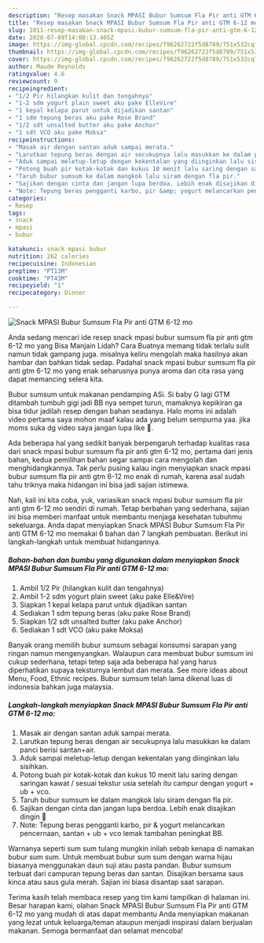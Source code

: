 ```yaml
---
description: "Resep masakan Snack MPASI Bubur Sumsum Fla Pir anti GTM 6-12 mo | Cara Buat Snack MPASI Bubur Sumsum Fla Pir anti GTM 6-12 mo Yang Enak dan Simpel"
title: "Resep masakan Snack MPASI Bubur Sumsum Fla Pir anti GTM 6-12 mo | Cara Buat Snack MPASI Bubur Sumsum Fla Pir anti GTM 6-12 mo Yang Enak dan Simpel"
slug: 1011-resep-masakan-snack-mpasi-bubur-sumsum-fla-pir-anti-gtm-6-12-mo-cara-buat-snack-mpasi-bubur-sumsum-fla-pir-anti-gtm-6-12-mo-yang-enak-dan-simpel
date: 2020-07-09T14:08:13.405Z
image: https://img-global.cpcdn.com/recipes/f96262722f5d8789/751x532cq70/snack-mpasi-bubur-sumsum-fla-pir-anti-gtm-6-12-mo-foto-resep-utama.jpg
thumbnail: https://img-global.cpcdn.com/recipes/f96262722f5d8789/751x532cq70/snack-mpasi-bubur-sumsum-fla-pir-anti-gtm-6-12-mo-foto-resep-utama.jpg
cover: https://img-global.cpcdn.com/recipes/f96262722f5d8789/751x532cq70/snack-mpasi-bubur-sumsum-fla-pir-anti-gtm-6-12-mo-foto-resep-utama.jpg
author: Maude Reynolds
ratingvalue: 4.6
reviewcount: 9
recipeingredient:
- "1/2 Pir hilangkan kulit dan tengahnya"
- "1-2 sdm yogurt plain sweet aku pake ElleVire"
- "1 kepal kelapa parut untuk dijadikan santan"
- "1 sdm tepung beras aku pake Rose Brand"
- "1/2 sdt unsalted butter aku pake Anchor"
- "1 sdt VCO aku pake Moksa"
recipeinstructions:
- "Masak air dengan santan aduk sampai merata."
- "Larutkan tepung beras dengan air secukupnya lalu masukkan ke dalam panci berisi santan+air."
- "Aduk sampai meletup-letup dengan kekentalan yang diinginkan lalu sisihkan."
- "Potong buah pir kotak-kotak dan kukus 10 menit lalu saring dengan saringan kawat / sesuai tekstur usia setelah itu campur dengan yogurt + ub + vco."
- "Taruh bubur sumsum ke dalam mangkok lalu siram dengan fla pir."
- "Sajikan dengan cinta dan jangan lupa berdoa. Lebih enak disajikan dingin 💞"
- "Note: Tepung beras pengganti karbo, pir &amp; yogurt melancarkan pencernaan, santan + ub + vco lemak tambahan peningkat BB."
categories:
- Resep
tags:
- snack
- mpasi
- bubur

katakunci: snack mpasi bubur 
nutrition: 262 calories
recipecuisine: Indonesian
preptime: "PT13M"
cooktime: "PT43M"
recipeyield: "1"
recipecategory: Dinner

---
```



![Snack MPASI Bubur Sumsum Fla Pir anti GTM 6-12 mo](https://img-global.cpcdn.com/recipes/f96262722f5d8789/751x532cq70/snack-mpasi-bubur-sumsum-fla-pir-anti-gtm-6-12-mo-foto-resep-utama.jpg)

Anda sedang mencari ide resep snack mpasi bubur sumsum fla pir anti gtm 6-12 mo yang Bisa Manjain Lidah? Cara Buatnya memang tidak terlalu sulit namun tidak gampang juga. misalnya keliru mengolah maka hasilnya akan hambar dan bahkan tidak sedap. Padahal snack mpasi bubur sumsum fla pir anti gtm 6-12 mo yang enak seharusnya punya aroma dan cita rasa yang dapat memancing selera kita.

Bubur sumsum untuk makanan pendamping ASi. Si baby G lagi GTM ditambah tumbuh gigi jadi BB nya sempet turun, mamaknya kepikiran ga bisa tidur jadilah resep dengan bahan seadanya. Halo moms ini adalah video pertama saya mohon maaf kalau ada yang belum sempurna yaa. jika moms suka dg video saya jangan lupa like 🥰.

Ada beberapa hal yang sedikit banyak berpengaruh terhadap kualitas rasa dari snack mpasi bubur sumsum fla pir anti gtm 6-12 mo, pertama dari jenis bahan, kedua pemilihan bahan segar sampai cara mengolah dan menghidangkannya. Tak perlu pusing kalau ingin menyiapkan snack mpasi bubur sumsum fla pir anti gtm 6-12 mo enak di rumah, karena asal sudah tahu triknya maka hidangan ini bisa jadi sajian istimewa.


Nah, kali ini kita coba, yuk, variasikan snack mpasi bubur sumsum fla pir anti gtm 6-12 mo sendiri di rumah. Tetap berbahan yang sederhana, sajian ini bisa memberi manfaat untuk membantu menjaga kesehatan tubuhmu sekeluarga. Anda dapat menyiapkan Snack MPASI Bubur Sumsum Fla Pir anti GTM 6-12 mo memakai 6 bahan dan 7 langkah pembuatan. Berikut ini langkah-langkah untuk membuat hidangannya.

<!--inarticleads1-->

##### Bahan-bahan dan bumbu yang digunakan dalam menyiapkan Snack MPASI Bubur Sumsum Fla Pir anti GTM 6-12 mo:

1. Ambil 1/2 Pir (hilangkan kulit dan tengahnya)
1. Ambil 1-2 sdm yogurt plain sweet (aku pake Elle&amp;Vire)
1. Siapkan 1 kepal kelapa parut untuk dijadikan santan
1. Sediakan 1 sdm tepung beras (aku pake Rose Brand)
1. Siapkan 1/2 sdt unsalted butter (aku pake Anchor)
1. Sediakan 1 sdt VCO (aku pake Moksa)


Banyak orang memilih bubur sumsum sebagai konsumsi sarapan yang ringan namun mengenyangkan. Walaupun cara membuat bubur sumsum ini cukup sederhana, tetapi tetep saja ada beberapa hal yang harus diperhatikan supaya teksturnya lembut dan merata. See more ideas about Menu, Food, Ethnic recipes. Bubur sumsum telah lama dikenal luas di indonesia bahkan juga malaysia. 

<!--inarticleads2-->

##### Langkah-langkah menyiapkan Snack MPASI Bubur Sumsum Fla Pir anti GTM 6-12 mo:

1. Masak air dengan santan aduk sampai merata.
1. Larutkan tepung beras dengan air secukupnya lalu masukkan ke dalam panci berisi santan+air.
1. Aduk sampai meletup-letup dengan kekentalan yang diinginkan lalu sisihkan.
1. Potong buah pir kotak-kotak dan kukus 10 menit lalu saring dengan saringan kawat / sesuai tekstur usia setelah itu campur dengan yogurt + ub + vco.
1. Taruh bubur sumsum ke dalam mangkok lalu siram dengan fla pir.
1. Sajikan dengan cinta dan jangan lupa berdoa. Lebih enak disajikan dingin 💞
1. Note: Tepung beras pengganti karbo, pir &amp; yogurt melancarkan pencernaan, santan + ub + vco lemak tambahan peningkat BB.


Warnanya seperti sum sum tulang mungkin inilah sebab kenapa di namakan bubur sum sum. Untuk membuat bubur sum sum dengan warna hijau biasanya menggunakan daun suji atau pasta pandan. Bubur sumsum terbuat dari campuran tepung beras dan santan. Disajikan bersama saus kinca atau saus gula merah. Sajian ini biasa disantap saat sarapan. 

Terima kasih telah membaca resep yang tim kami tampilkan di halaman ini. Besar harapan kami, olahan Snack MPASI Bubur Sumsum Fla Pir anti GTM 6-12 mo yang mudah di atas dapat membantu Anda menyiapkan makanan yang lezat untuk keluarga/teman ataupun menjadi inspirasi dalam berjualan makanan. Semoga bermanfaat dan selamat mencoba!
